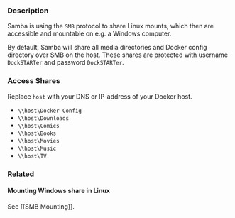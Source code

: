 ### Description
Samba is using the `SMB` protocol to share Linux mounts, which then are accessible and mountable on e.g. a Windows computer.

By default, Samba will share all media directories and Docker config directory over SMB on the host. These shares are protected with username `DockSTARTer` and password `DockSTARTer`. 

### Access Shares
Replace `host` with your DNS or IP-address of your Docker host.
* `\\host\Docker Config`
* `\\host\Downloads`
* `\\host\Comics`
* `\\host\Books`
* `\\host\Movies`
* `\\host\Music`
* `\\host\TV`

### Related
#### Mounting Windows share in Linux
See [[SMB Mounting]].